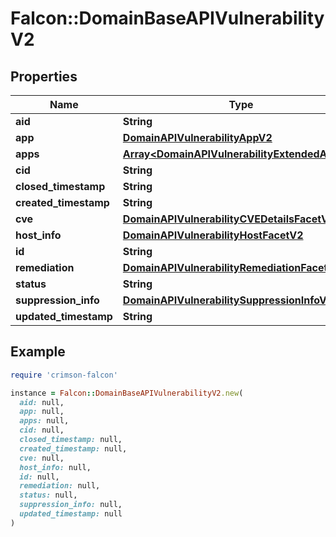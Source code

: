 # Falcon::DomainBaseAPIVulnerabilityV2

## Properties

| Name | Type | Description | Notes |
| ---- | ---- | ----------- | ----- |
| **aid** | **String** |  |  |
| **app** | [**DomainAPIVulnerabilityAppV2**](DomainAPIVulnerabilityAppV2.md) |  | [optional] |
| **apps** | [**Array&lt;DomainAPIVulnerabilityExtendedAppV2&gt;**](DomainAPIVulnerabilityExtendedAppV2.md) |  | [optional] |
| **cid** | **String** |  |  |
| **closed_timestamp** | **String** |  | [optional] |
| **created_timestamp** | **String** |  |  |
| **cve** | [**DomainAPIVulnerabilityCVEDetailsFacetV2**](DomainAPIVulnerabilityCVEDetailsFacetV2.md) |  | [optional] |
| **host_info** | [**DomainAPIVulnerabilityHostFacetV2**](DomainAPIVulnerabilityHostFacetV2.md) |  | [optional] |
| **id** | **String** |  |  |
| **remediation** | [**DomainAPIVulnerabilityRemediationFacetV2**](DomainAPIVulnerabilityRemediationFacetV2.md) |  | [optional] |
| **status** | **String** |  |  |
| **suppression_info** | [**DomainAPIVulnerabilitySuppressionInfoV2**](DomainAPIVulnerabilitySuppressionInfoV2.md) |  | [optional] |
| **updated_timestamp** | **String** |  |  |

## Example

```ruby
require 'crimson-falcon'

instance = Falcon::DomainBaseAPIVulnerabilityV2.new(
  aid: null,
  app: null,
  apps: null,
  cid: null,
  closed_timestamp: null,
  created_timestamp: null,
  cve: null,
  host_info: null,
  id: null,
  remediation: null,
  status: null,
  suppression_info: null,
  updated_timestamp: null
)
```

